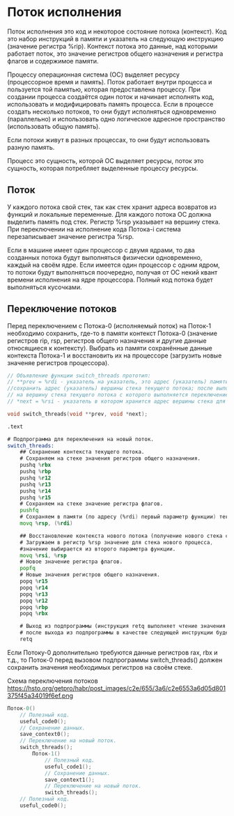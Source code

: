 # Поток исполнения

Поток исполнения это код и некоторое состояние потока (контекст).
Код это набор инструкций в памяти и указатель на следующую инструкцию (значение регистра %rip).
Контекст потока это данные, над которыми работает поток, это значение регистров общего назначения и регистра флагов и содержимое памяти.

Процессу операционная система (ОС) выделяет ресурсу (процессорное время и память).
Поток работает внутри процесса и пользуется той памятью, которая предоставлена процессу.
При создании процесса создаётся один поток и начинает исполнять код, использовать и модифицировать память процесса.
Если в процессе создать несколько потоков, то они будут исполняться одновременно (параллельно) и использовать одно логическое адресное пространство (использовать общую память).

Если потоки живут в разных процессах, то они будут использовать разную память.

Процесс это сущность, которой ОС выделяет ресурсы, поток это сущность, которая потребляет выделенные процессу ресурсы.

## Поток

У каждого потока свой стек, так как стек хранит адреса возвратов из функций и локальные переменные.
Для каждого потока ОС должна выделить память под стек. Регистр %rsp указывает на вершину стека.
При переключении на исполнение кода Потока-i система перезаписывает значение регистра %rsp.

Если в машине имеет один процессор с двумя ядрами, то два созданных потока будут выполняться физически одновременно, каждый на своём ядре.
Если имеется один процессор с одним ядром, то потоки будут выполняться поочередно, получая от ОС некий квант времени исполнения на ядре процессора. Полный код потока будет выполняться кусочками.

## Переключение потоков

Перед переключением с Потока-0 (исполняемый поток) на Поток-1 необходимо сохранить, где-то в памяти контекст Потока-0 (значение регистров rip, rsp, регистров общего назначения и другие данные относящиеся к контексту). Выбрать из памяти сохранённые данные контекста Потока-1 и восстановить их на процессоре (загрузить новые значеняе регистров процессора).

```c
// Объявление функции switch_threads прототип:
// **prev = %rdi - указатель на указатель, это адрес (указатель) памяти по которому необходимо
//сохранить адрес (указатель) вершины стека текущего потока; после выполнения функции адрес *prev будет указывать
// на вершину стека текущего потока с которого выполняется переключение, то есть можно получить значение для %rsp.
// *next = %rsi - указатель в котором хранится адрес вершины стека для нового потока.

void switch_threads(void **prev, void *next);
```

```asm
.text

# Подпрограмма для переключения на новый поток.
switch_threads:
	## Сохранение контекста текущего потока.
	# Сохраняем на стеке значения регистров общего назначения.
	pushq %rbx
	pushq %rbp
	pushq %r12
	pushq %r13
	pushq %r14
	pushq %r15
	# Сохраняем на стеке значение регистра флагов.
	pushfq
	# Сохраняем в памяти (по адресу (%rdi) первый параметр функции) текущее значение указателя на стек.
	movq %rsp, (%rdi)

	## Восстановление контекста нового потока (получение нового стека с новым содержимым).
	# Загружаем в регистр %rsp значение для стека нового процесса,
	#значение выбирается из второго параметра функции.
	movq %rsi, %rsp
	# Новое значение регистра флагов.
	popfq
	# Новые значения регистров общего назначения.
	popq %r15
	popq %r14
	popq %r13
	popq %r12
	popq %rbp
	popq %rbx

	# Выход из подпрограммы (инструкция retq выполняет чтение значения следующей команды %rip с вершины стека
	# после выхода из подпрограммы в качестве следующей инструкции будет выполняться инструкция нового потока.
	retq
  ```
  
Если Потоку-0 дополнительно требуются данные регистров rax, rbx и т.д., то Поток-0 перед вызовом подпрограммы switch_threads() должен сохранить значения необходимых регистров на своём стеке.

Схема переключения потоков
https://hsto.org/getpro/habr/post_images/c2e/655/3a6/c2e6553a6d05d801375f45a34019f6ef.png
```c
Поток-0()
	// Полезный код.
	useful_code0();
	// Сохранение данных.
	save_context0();
	// Переключение на новый поток.
	switch_threads();
		Поток-1()
			// Полезный код.
			useful_code1();
			// Сохранение данных.
			save_context1();
			// Переключение на новый поток.
			switch_threads();
	// Полезный код.
	useful_code0();
```
